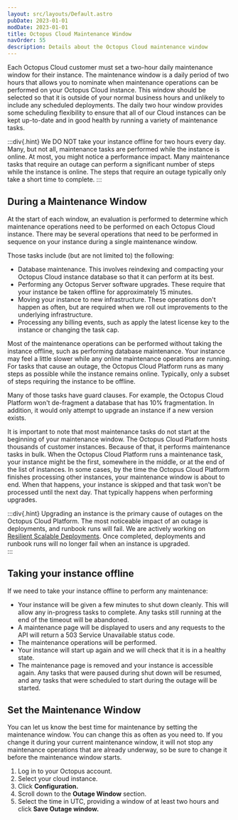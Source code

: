 ```yaml
---
layout: src/layouts/Default.astro
pubDate: 2023-01-01
modDate: 2023-01-01
title: Octopus Cloud Maintenance Window
navOrder: 55
description: Details about the Octopus Cloud maintenance window
---
```


Each Octopus Cloud customer must set a two-hour daily maintenance window for their instance. The maintenance window is a daily period of two hours that allows you to nominate when maintenance operations can be performed on your Octopus Cloud instance. This window should be selected so that it is outside of your normal business hours and unlikely to include any scheduled deployments.  The daily two hour window provides some scheduling flexibility to ensure that all of our Cloud instances can be kept up-to-date and in good health by running a variety of maintenance tasks. 

:::div{.hint}
We DO NOT take your instance offline for two hours every day. Many, but not all, maintenance tasks are performed while the instance is online. At most, you might notice a performance impact.  Many maintenance tasks that require an outage can perform a significant number of steps while the instance is online.  The steps that require an outage typically only take a short time to complete.
:::

## During a Maintenance Window

At the start of each window, an evaluation is performed to determine which maintenance operations need to be performed on each Octopus Cloud instance. There may be several operations that need to be performed in sequence on your instance during a single maintenance window.

Those tasks include (but are not limited to) the following:
- Database maintenance. This involves reindexing and compacting your Octopus Cloud instance database so that it can perform at its best. 
- Performing any Octopus Server software upgrades. These require that your instance be taken offline for approximately 15 minutes.
- Moving your instance to new infrastructure. These operations don't happen as often, but are required when we roll out improvements to the underlying infrastructure. 
- Processing any billing events, such as apply the latest license key to the instance or changing the task cap.

Most of the maintenance operations can be performed without taking the instance offline, such as performing database maintenance. Your instance may feel a little slower while any online maintenance operations are running.  For tasks that cause an outage, the Octopus Cloud Platform runs as many steps as possible while the instance remains online.  Typically, only a subset of steps requiring the instance to be offline.

Many of those tasks have guard clauses. For example, the Octopus Cloud Platform won't de-fragment a database that has 10% fragmentation. In addition, it would only attempt to upgrade an instance if a new version exists. 

It is important to note that most maintenance tasks do not start at the beginning of your maintenance window. The Octopus Cloud Platform hosts thousands of customer instances. Because of that, it performs maintenance tasks in bulk. When the Octopus Cloud Platform runs a maintenance task, your instance might be the first, somewhere in the middle, or at the end of the list of instances. In some cases, by the time the Octopus Cloud Platform finishes processing other instances, your maintenance window is about to end. When that happens, your instance is skipped and that task won't be processed until the next day. That typically happens when performing upgrades. 

:::div{.hint}
Upgrading an instance is the primary cause of outages on the Octopus Cloud Platform. The most noticeable impact of an outage is deployments, and runbook runs will fail. We are actively working on [Resilient Scalable Deployments](https://roadmap.octopus.com/c/95-alpha-program-resilient-scalable-deployments-in-octopus-cloud). Once completed, deployments and runbook runs will no longer fail when an instance is upgraded.  
:::

## Taking your instance offline
If we need to take your instance offline to perform any maintenance:
- Your instance will be given a few minutes to shut down cleanly. This will allow any in-progress tasks to complete. Any tasks still running at the end of the timeout will be abandoned.
- A maintenance page will be displayed to users and any requests to the API will return a 503 Service Unavailable status code.
- The maintenance operations will be performed.
- Your instance will start up again and we will check that it is in a healthy state.
- The maintenance page is removed and your instance is accessible again. Any tasks that were paused during shut down will be resumed, and any tasks that were scheduled to start during the outage will be started.

## Set the Maintenance Window
You can let us know the best time for maintenance by setting the maintenance window. You can change this as often as you need to. If you change it during your current maintenance window, it will not stop any maintenance operations that are already underway, so be sure to change it before the maintenance window starts.

1. Log in to your Octopus account.
2. Select your cloud instance.
3. Click **Configuration.**
4. Scroll down to the **Outage Window** section.
5. Select the time in UTC, providing a window of at least two hours and click **Save Outage window.**
